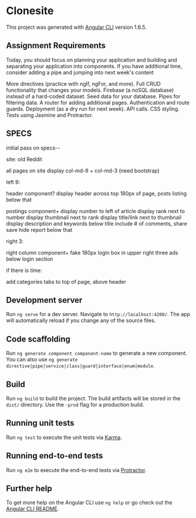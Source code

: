 # Clonesite

This project was generated with [Angular CLI](https://github.com/angular/angular-cli) version 1.6.5.

## Assignment Requirements

Today, you should focus on planning your application and building and separating your application into components. If you have additional time, consider adding a pipe and jumping into next week's content

More directives (practice with ngIf, ngFor, and more).
Full CRUD functionality that changes your models.
Firebase (a noSQL database) instead of a hard-coded dataset.
Seed data for your database.
Pipes for filtering data.
A router for adding additional pages.
Authentication and route guards.
Deployment (as a dry run for next week).
API calls.
CSS styling.
Tests using Jasmine and Protractor.

## SPECS

initial pass on specs--

site: old Reddit

all pages on site display col-md-9 + col-md-3 (need bootstrap)

left 9:

header component?
display header across top 180px of page, posts listing below that

postings component+
display number to left of article
display rank next to number
display thumbnail next to rank
display title/link next to thumbnail
display description and keywords below title
include # of comments, share save hide report below that

right 3:

right column component+
fake 180px login box in upper right
three ads below login section

if there is time:

add categories tabs to top of page, above header


## Development server

Run `ng serve` for a dev server. Navigate to `http://localhost:4200/`. The app will automatically reload if you change any of the source files.

## Code scaffolding

Run `ng generate component component-name` to generate a new component. You can also use `ng generate directive|pipe|service|class|guard|interface|enum|module`.

## Build

Run `ng build` to build the project. The build artifacts will be stored in the `dist/` directory. Use the `-prod` flag for a production build.

## Running unit tests

Run `ng test` to execute the unit tests via [Karma](https://karma-runner.github.io).

## Running end-to-end tests

Run `ng e2e` to execute the end-to-end tests via [Protractor](http://www.protractortest.org/).

## Further help

To get more help on the Angular CLI use `ng help` or go check out the [Angular CLI README](https://github.com/angular/angular-cli/blob/master/README.md).

